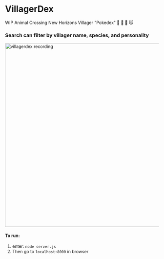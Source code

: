 # VillagerDex

WIP Animal Crossing New Horizons Villager "Pokedex" :iphone: :penguin: :hamster: :cat: 

### Search can filter by villager name, species, and personality 

<img src="./villagerdex.gif" alt="villagerdex recording" width="800" height="600">

#### To run:
1. enter: ```node server.js ```
2. Then go to ```localhost:8000``` in browser